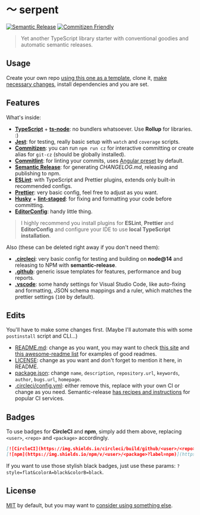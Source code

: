 # 〜 serpent

[![Semantic Release](https://img.shields.io/badge/semantic_release-black)](https://github.com/semantic-release/semantic-release)
[![Commitizen Friendly](https://img.shields.io/badge/commitizen_friendly-black)](http://commitizen.github.io/cz-cli/)

> Yet another TypeScript library starter with conventional goodies and automatic semantic releases.

## Usage

Create your own repo [using this one as a template](https://github.com/norskeld/serpent/generate), clone it, [make necessary changes](#edits), install dependencies and you are set.

## Features

What's inside:

- **[TypeScript](https://www.typescriptlang.org)** + **[ts-node](https://github.com/TypeStrong/ts-node)**: no bundlers whatsoever. Use **Rollup** for libraries. :)
- **[Jest](https://jestjs.io)**: for testing, really basic setup with `watch` and `coverage` scripts.
- **[Commitizen](https://github.com/commitizen/cz-cli)**: you can run `npm run cz` for interactive committing or create alias for `git-cz` (should be globally installed).
- **[Commitlint](https://github.com/conventional-changelog/commitlint)**: for linting your commits, uses [Angular preset](https://github.com/conventional-changelog/commitlint/tree/master/@commitlint/config-angular) by default.
- **[Semantic Release](https://semantic-release.gitbook.io/semantic-release/)**: for generating *CHANGELOG.md*, releasing and publishing to npm.
- **[ESLint](https://eslint.org/)**: with TypeScript and Prettier plugins, extends only built-in recommended configs.
- **[Prettier](https://prettier.io)**: very basic config, feel free to adjust as you want.
- **[Husky](https://github.com/typicode/husky)** + **[lint-staged](https://github.com/okonet/lint-staged)**: for fixing and formatting your code before committing.
- **[EditorConfig](https://editorconfig.org)**: handy little thing.

> I highly recommend you install plugins for **ESLint**, **Prettier** and **EditorConfig** and configure your IDE to use **local TypeScript installation**.

Also (these can be deleted right away if you don't need them):

- **[.circleci](.circleci/)**: very basic config for testing and building on **node@14** and releasing to NPM with **semantic-release**.
- **[.github](.github/)**: generic issue templates for features, performance and bug reports.
- **[.vscode](.vscode/)**: some handy settings for Visual Studio Code, like auto-fixing and formatting, JSON schema mappings and a ruler, which matches the prettier settings (`100` by default).

## Edits

You'll have to make some changes first. (Maybe I'll automate this with some `postinstall` script and CLI...)

- [README.md](README.md): change as you want, you may want to check [this site](https://www.makeareadme.com/) and [this awesome-readme list](https://github.com/matiassingers/awesome-readme) for examples of good readmes.
- [LICENSE](LICENSE): change as you want and don't forget to mention it here, in README.
- [package.json](package.json): change `name`, `description`, `repository.url`, `keywords`, `author`, `bugs.url`, `homepage`.
- [.circleci/config.yml](.circleci/config.yml): either remove this, replace with your own CI or change as you need. Semantic-release [has recipes and instructions](https://semantic-release.gitbook.io/semantic-release/recipes/recipes) for popular CI services.

## Badges

To use badges for **CircleCI** and **npm**, simply add them above, replacing `<user>`, `<repo>` and `<package>` accordingly.

```markdown
[![CircleCI](https://img.shields.io/circleci/build/github/<user>/<repo>/master)](https://circleci.com/gh/<user>/<repo>/tree/master)
[![npm](https://img.shields.io/npm/v/<user>/<package>?label=npm)](https://www.npmjs.com/package/<user>/<package>)
```

If you want to use those stylish black badges, just use these params: `?style=flat&colorA=black&colorB=black`.

## License

[MIT](LICENSE) by default, but you may want to [consider using something else](https://choosealicense.com/).
